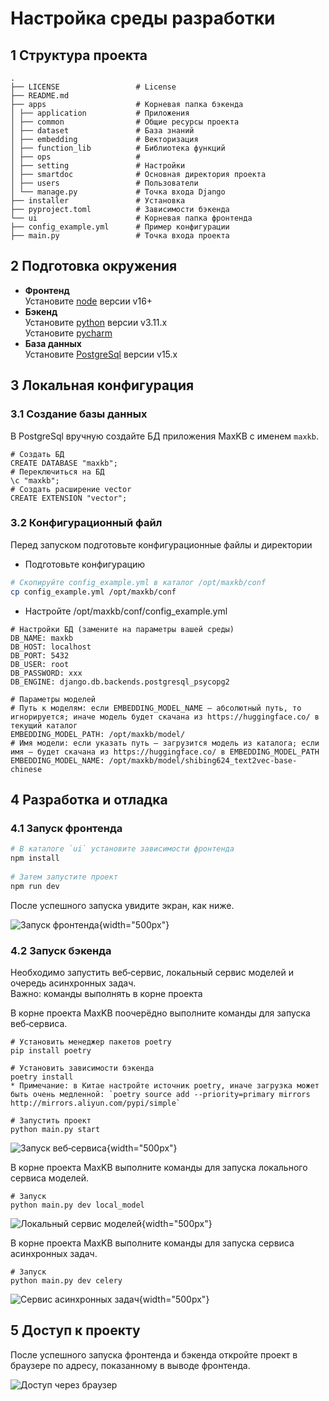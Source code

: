 # Настройка среды разработки

## 1 Структура проекта

```
.          
├── LICENSE                 # License        
├── README.md           
├── apps                    # Корневая папка бэкенда        
│ ├── application           # Приложения
│ ├── common                # Общие ресурсы проекта
│ ├── dataset               # База знаний
│ ├── embedding             # Векторизация
│ ├── function_lib          # Библиотека функций
│ ├── ops                   # 
│ ├── setting               # Настройки
│ ├── smartdoc              # Основная директория проекта          
│ ├── users                 # Пользователи          
│ └── manage.py             # Точка входа Django         
├── installer               # Установка  
├── pyproject.toml          # Зависимости бэкенда         
└── ui                      # Корневая папка фронтенда          
├── config_example.yml      # Пример конфигурации             
├── main.py                 # Точка входа проекта              
```     

## 2 Подготовка окружения          

- **Фронтенд**       
  Установите [node](https://nodejs.org/) версии v16+     
- **Бэкенд**        
  Установите [python](https://www.python.org/downloads/release/python-3115/) версии v3.11.x  
  Установите [pycharm](https://www.jetbrains.com/pycharm/download/)
- **База данных**   
  Установите [PostgreSql](https://www.postgresql.org/) версии v15.x

## 3 Локальная конфигурация

### 3.1 Создание базы данных

В PostgreSql вручную создайте БД приложения MaxKB с именем `maxkb`.
```
# Создать БД
CREATE DATABASE "maxkb"; 
# Переключиться на БД
\c "maxkb"; 
# Создать расширение vector
CREATE EXTENSION "vector";
```

### 3.2 Конфигурационный файл

Перед запуском подготовьте конфигурационные файлы и директории

- Подготовьте конфигурацию

```bash
# Скопируйте config_example.yml в каталог /opt/maxkb/conf
cp config_example.yml /opt/maxkb/conf
```

- Настройте /opt/maxkb/conf/config_example.yml 

```
# Настройки БД (замените на параметры вашей среды)
DB_NAME: maxkb
DB_HOST: localhost
DB_PORT: 5432
DB_USER: root
DB_PASSWORD: xxx
DB_ENGINE: django.db.backends.postgresql_psycopg2
      
# Параметры моделей
# Путь к моделям: если EMBEDDING_MODEL_NAME — абсолютный путь, то игнорируется; иначе модель будет скачана из https://huggingface.co/ в текущий каталог
EMBEDDING_MODEL_PATH: /opt/maxkb/model/
# Имя модели: если указать путь — загрузится модель из каталога; если имя — будет скачана из https://huggingface.co/ в EMBEDDING_MODEL_PATH
EMBEDDING_MODEL_NAME: /opt/maxkb/model/shibing624_text2vec-base-chinese
```

## 4 Разработка и отладка

### 4.1 Запуск фронтенда

```bash
# В каталоге `ui` установите зависимости фронтенда
npm install
    
# Затем запустите проект
npm run dev
```

После успешного запуска увидите экран, как ниже.

![Запуск фронтенда](../img/dev/npm_run.png){width="500px"}


### 4.2 Запуск бэкенда

Необходимо запустить веб‑сервис, локальный сервис моделей и очередь асинхронных задач.  
Важно: команды выполнять в корне проекта

В корне проекта MaxKB поочерёдно выполните команды для запуска веб‑сервиса.

```
# Установить менеджер пакетов poetry
pip install poetry
    
# Установить зависимости бэкенда
poetry install
* Примечание: в Китае настройте источник poetry, иначе загрузка может быть очень медленной: `poetry source add --priority=primary mirrors http://mirrors.aliyun.com/pypi/simple`
    
# Запустить проект
python main.py start
```

![Запуск веб‑сервиса](../img/dev/main_start.png){width="500px"}

В корне проекта MaxKB выполните команды для запуска локального сервиса моделей.

```
# Запуск
python main.py dev local_model
```

![Локальный сервис моделей](../img/dev/main_localmodel.png){width="500px"}

В корне проекта MaxKB выполните команды для запуска сервиса асинхронных задач.

```
# Запуск
python main.py dev celery
```

![Сервис асинхронных задач](../img/dev/main_celery.png){width="500px"}

## 5 Доступ к проекту

После успешного запуска фронтенда и бэкенда откройте проект в браузере по адресу, показанному в выводе фронтенда.

![Доступ через браузер](../img/dev/maxkb_running.png)

